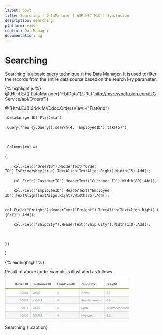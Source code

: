 ```yaml
---
layout: post
title: Searching | DataManager | ASP.NET MVC | Syncfusion
description: searching
platform: ejmvc
control: DataManager
documentation: ug
---
```


# Searching

Searching is a basic query technique in the Data Manager. It is used to filter the records from the entire data source based on the search key parameter.

{% highlight js %}
@(Html.EJ().DataManager("FlatData").URL("http://mvc.syncfusion.com/UGService/api/Orders"))

@(Html.EJ().Grid<MVCdoc.OrdersView>("FlatGrid")

	.DataManagerID("FlatData")

	.Query("new ej.Query().search(4, 'EmployeeID').take(5)")



	.Columns(col =>

	{

		col.Field("OrderID").HeaderText("Order ID").IsPrimaryKey(true).TextAlign(TextAlign.Right).Width(75).Add();

		col.Field("CustomerID").HeaderText("Customer ID").Width(80).Add();

		col.Field("EmployeeID").HeaderText("Employee ID").TextAlign(TextAlign.Right).Width(75).Add();

		col.Field("Freight").HeaderText("Freight").TextAlign(TextAlign.Right).Width(75).Format("{0:C}").Add();

		col.Field("ShipCity").HeaderText("Ship City").Width(110).Add();



	})	

)



{% endhighlight  %}

Result of above code example is illustrated as follows.

![](Searching_images/Searching_img1.png)

Searching
{:.caption}
